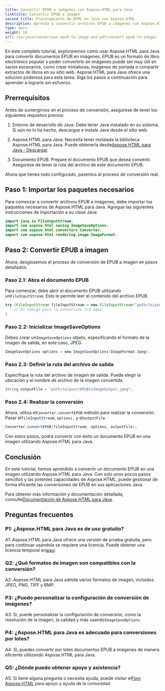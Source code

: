 ```yaml
---
title: Convertir EPUB a imágenes con Aspose.HTML para Java
linktitle: Convertir EPUB a imagen
second_title: Procesamiento de HTML en Java con Aspose.HTML
description: Aprenda a convertir archivos EPUB a imágenes con Aspose.HTML para Java. Una guía sencilla, paso a paso, para realizar conversiones eficientes.
type: docs
weight: 10
url: /es/java/conversion-epub-to-image-and-pdf/convert-epub-to-image/
---
```

En este completo tutorial, exploraremos cómo usar Aspose.HTML para Java para convertir documentos EPUB en imágenes. EPUB es un formato de libro electrónico popular y poder convertirlo en imágenes puede ser muy útil en varios escenarios, como crear miniaturas, imágenes de portada o compartir extractos de libros en su sitio web. Aspose.HTML para Java ofrece una solución poderosa para esta tarea. Siga los pasos a continuación para aprender a lograrlo sin esfuerzo.

## Prerrequisitos

Antes de sumergirnos en el proceso de conversión, asegúrese de tener los siguientes requisitos previos:

1. Entorno de desarrollo de Java: Debe tener Java instalado en su sistema. Si aún no lo ha hecho, descargue e instale Java desde el sitio web.

2.  Aspose.HTML para Java: Necesita tener instalada la biblioteca Aspose.HTML para Java. Puede obtenerla desde[Aspose.HTML para Java - Descargar](https://releases.aspose.com/html/java/).

3. Documento EPUB: Prepare el documento EPUB que desea convertir. Asegúrese de tener la ruta del archivo de este documento EPUB.

Ahora que tienes todo configurado, pasemos al proceso de conversión real.

## Paso 1: Importar los paquetes necesarios

Para comenzar a convertir archivos EPUB a imágenes, debe importar los paquetes necesarios de Aspose.HTML para Java. Agregue las siguientes instrucciones de importación a su clase Java:

```java
import java.io.FileInputStream;
import com.aspose.html.saving.ImageSaveOptions;
import com.aspose.html.converters.Converter;
import com.aspose.html.rendering.image.ImageFormat;
```

## Paso 2: Convertir EPUB a imagen

Ahora, desglosemos el proceso de conversión de EPUB a imagen en pasos detallados:

### Paso 2.1: Abra el documento EPUB

 Para comenzar, debe abrir el documento EPUB utilizando un`FileInputStream`. Esto le permite leer el contenido del archivo EPUB.

```java
try (FileInputStream fileInputStream = new FileInputStream("path/to/your/input.epub")) {
    // El código para la conversión irá aquí.
}
```

### Paso 2.2: Inicializar ImageSaveOptions

 Debes crear un`ImageSaveOptions` objeto, especificando el formato de la imagen de salida, en este caso, JPEG.

```java
ImageSaveOptions options = new ImageSaveOptions(ImageFormat.Jpeg);
```

### Paso 2.3: Definir la ruta del archivo de salida

Especifique la ruta del archivo de imagen de salida. Puede elegir la ubicación y el nombre de archivo de la imagen convertida.

```java
String outputFile = "path/to/your/EPUBtoImageOutput.jpeg";
```

### Paso 2.4: Realizar la conversión

 Ahora, utiliza el`Converter.convertEPUB` método para realizar la conversión. Pasar el`fileInputStream`, `options` , y el`outputFile`.

```java
Converter.convertEPUB(fileInputStream, options, outputFile);
```

Con estos pasos, podrá convertir con éxito un documento EPUB en una imagen utilizando Aspose.HTML para Java.

## Conclusión

En este tutorial, hemos aprendido a convertir un documento EPUB en una imagen utilizando Aspose.HTML para Java. Con solo unos pocos pasos sencillos y las potentes capacidades de Aspose.HTML, puede gestionar de forma eficiente las conversiones de EPUB en sus aplicaciones Java.

 Para obtener más información y documentación detallada, consulte[Documentación de Aspose.HTML para Java](https://reference.aspose.com/html/java/).

## Preguntas frecuentes

### P1: ¿Aspose.HTML para Java es de uso gratuito?

 A1: Aspose.HTML para Java ofrece una versión de prueba gratuita, pero para continuar usándola se requiere una licencia. Puede obtener una licencia temporal en[aquí](https://purchase.aspose.com/temporary-license/).

### Q2: ¿Qué formatos de imagen son compatibles con la conversión?

A2: Aspose.HTML para Java admite varios formatos de imagen, incluidos JPEG, PNG, TIFF y BMP.

### P3: ¿Puedo personalizar la configuración de conversión de imágenes?

 A3: Sí, puede personalizar la configuración de conversión, como la resolución de la imagen, la calidad y más usando`ImageSaveOptions`.

### P4: ¿Aspose.HTML para Java es adecuado para conversiones por lotes?

A4: Sí, puedes convertir por lotes documentos EPUB a imágenes de manera eficiente utilizando Aspose.HTML para Java.

### Q5: ¿Dónde puedo obtener apoyo y asistencia?

 A5: Si tiene alguna pregunta o necesita ayuda, puede visitar el[Foro Aspose.HTML](https://forum.aspose.com/) para apoyo y ayuda de la comunidad.